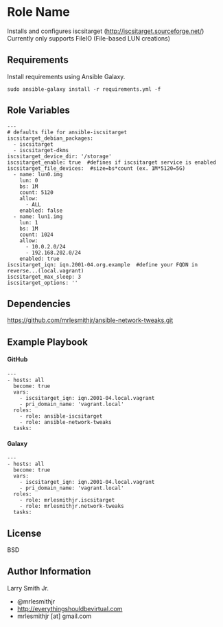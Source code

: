 Role Name
=========

Installs and configures iscsitarget (http://iscsitarget.sourceforge.net/)  
Currently only supports FileIO (File-based LUN creations)

Requirements
------------

Install requirements using Ansible Galaxy.
````
sudo ansible-galaxy install -r requirements.yml -f
````

Role Variables
--------------

````
---
# defaults file for ansible-iscsitarget
iscsitarget_debian_packages:
  - iscsitarget
  - iscsitarget-dkms
iscsitarget_device_dir: '/storage'
iscsitarget_enable: true  #defines if iscsitarget service is enabled
iscsitarget_file_devices:  #size=bs*count (ex. 1M*5120=5G)
  - name: lun0.img
    lun: 0
    bs: 1M
    count: 5120
    allow:
      - ALL
    enabled: false
  - name: lun1.img
    lun: 1
    bs: 1M
    count: 1024
    allow:
      - 10.0.2.0/24
      - 192.168.202.0/24
    enabled: true
iscsitarget_iqn: iqn.2001-04.org.example  #define your FQDN in reverse...(local.vagrant)
iscsitarget_max_sleep: 3
iscsitarget_options: ''
````

Dependencies
------------

https://github.com/mrlesmithjr/ansible-network-tweaks.git

Example Playbook
----------------

#### GitHub
````
---
- hosts: all
  become: true
  vars:
    - iscsitarget_iqn: iqn.2001-04.local.vagrant
    - pri_domain_name: 'vagrant.local'
  roles:
    - role: ansible-iscsitarget
    - role: ansible-network-tweaks
  tasks:
````
#### Galaxy
````
---
- hosts: all
  become: true
  vars:
    - iscsitarget_iqn: iqn.2001-04.local.vagrant
    - pri_domain_name: 'vagrant.local'
  roles:
    - role: mrlesmithjr.iscsitarget
    - role: mrlesmithjr.network-tweaks
  tasks:
````

License
-------

BSD

Author Information
------------------

Larry Smith Jr.
- @mrlesmithjr
- http://everythingshouldbevirtual.com
- mrlesmithjr [at] gmail.com
